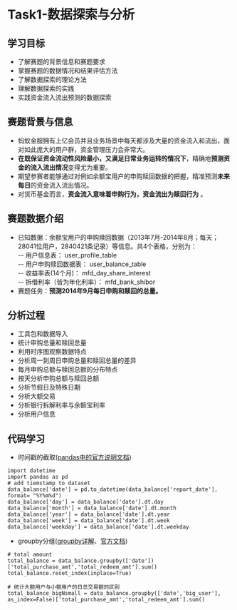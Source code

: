 # Task1-数据探索与分析

## 学习目标
- 了解赛题的背景信息和赛题要求
- 掌握赛题的数据情况和结果评估方法
- 了解数据探索的理论方法
- 理解数据探索的实践
- 实践资金流入流出预测的数据探索


## 赛题背景与信息
- 蚂蚁金服拥有上亿会员并且业务场景中每天都涉及大量的资金流入和流出，面对如此庞大的用户群，资金管理压力会非常大。
- **在既保证资金流动性风险最小，又满足日常业务运转的情况下**，精确地**预测资金的流入流出情况**变得尤为重要。
- 期望参赛者能够通过对例如余额宝用户的申购赎回数据的把握，精准预测**未来每日**的资金流入流出情况。
- 对货币基金而言，**资金流入意味着申购行为，资金流出为赎回行为** 。

## 赛题数据介绍
- 已知数据：余额宝用户的申购赎回数据（2013年7月-2014年8月；每天；28041位用户，2840421条记录）等信息。共4个表格，分别为：<br>
-- 用户信息表： user_profile_table<br>
-- 用户申购赎回数据表： user_balance_table<br>
-- 收益率表(14个月)： mfd_day_share_interest<br>
-- 拆借利率（皆为年化利率）： mfd_bank_shibor  
- 赛题任务：**预测2014年9月每日申购和赎回的总量。**

## 分析过程
- 工具包和数据导入
- 统计申购总量和赎回总量
- 利用时序图观察数据特点
- 分析周一到周日申购总量和赎回总量的差异
- 每月申购总额与赎回总额的分布特点
- 按天分析申购总额与赎回总额
- 分析节假日及特殊日期
- 分析大额交易
- 分析银行拆解利率与余额宝利率
- 分析用户信息


## 代码学习
- 时间戳的截取([pandas中的官方说明文档](https://pandas.pydata.org/pandas-docs/stable/reference/api/pandas.Series.dt.html?highlight=dt#pandas.Series.dt))
```python3
import datetime
import pandas as pd
# add tiemstamp to dataset
data_balance['date'] = pd.to_datetime(data_balance['report_date'], format= "%Y%m%d")
data_balance['day'] = data_balance['date'].dt.day
data_balance['month'] = data_balance['date'].dt.month
data_balance['year'] = data_balance['date'].dt.year
data_balance['week'] = data_balance['date'].dt.week
data_balance['weekday'] = data_balance['date'].dt.weekday
```

- groupby分组([groupby详解](https://www.cnblogs.com/Yanjy-OnlyOne/p/11217802.html)、[官方文档](https://pandas.pydata.org/pandas-docs/stable/reference/api/pandas.DataFrame.groupby.html?highlight=groupby#pandas.DataFrame.groupby))
```python3
# total amount
total_balance = data_balance.groupby(['date'])['total_purchase_amt','total_redeem_amt'].sum()
total_balance.reset_index(inplace=True)
```
```python3
# 统计大额用户与小额用户的日总交易额的区别
total_balance_bigNsmall = data_balance.groupby(['date','big_user'], as_index=False)['total_purchase_amt','total_redeem_amt'].sum()
```
